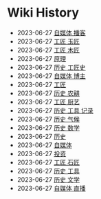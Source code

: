 # Wiki History

- 2023-06-27        [自媒体 播客](/0014_自媒体_播客)
- 2023-06-27        [工匠 玉匠](/0019_工匠_玉匠)
- 2023-06-27        [工匠 木匠](/0017_工匠_木匠)
- 2023-06-27        [原理](/0009_原理)
- 2023-06-27        [历史 工匠史](/0016_历史_工匠史)
- 2023-06-27        [自媒体 博主](/0012_自媒体_博主)
- 2023-06-27        [工匠](/0015_工匠)
- 2023-06-27        [历史 农耕](/0007_历史_农耕)
- 2023-06-27        [工匠 厨艺](/0021_工匠_厨艺)
- 2023-06-27        [历史 工具 记录](/0005_历史_工具_记录)
- 2023-06-27        [历史 气候](/0006_历史_气候)
- 2023-06-27        [历史 数学](/0020_历史_数学)
- 2023-06-27        [历史](/0003_历史)
- 2023-06-27        [自媒体](/0011_自媒体)
- 2023-06-27        [投资](/0010_投资)
- 2023-06-27        [工匠 石匠](/0018_工匠_石匠)
- 2023-06-27        [历史 工具](/0004_历史_工具)
- 2023-06-27        [历史 文学](/0008_历史_文学)
- 2023-06-27        [自媒体 直播](/0013_自媒体_直播)
